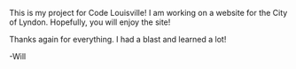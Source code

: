 This is my project for Code Louisville! I am working on a website for the City of Lyndon. 
Hopefully, you will enjoy the site! 

Thanks again for everything. I had a blast and learned a lot! 

-Will 
